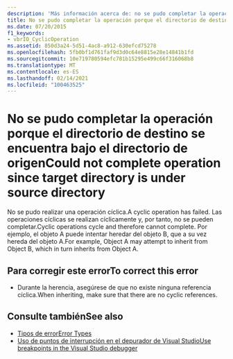 ```yaml
---
description: 'Más información acerca de: no se pudo completar la operación porque el directorio de destino está en el directorio de origen'
title: No se pudo completar la operación porque el directorio de destino se encuentra bajo el directorio de origen
ms.date: 07/20/2015
f1_keywords:
- vbrIO_CyclicOperation
ms.assetid: 850d3a24-5d51-4ac8-a912-630efcd75278
ms.openlocfilehash: 5fb0bf1d761faf9d3d0c64e8815e28e14841b1fd
ms.sourcegitcommit: 10e719780594efc781b15295e499c66f316068b8
ms.translationtype: MT
ms.contentlocale: es-ES
ms.lasthandoff: 02/14/2021
ms.locfileid: "100463525"
---
```

# <a name="could-not-complete-operation-since-target-directory-is-under-source-directory"></a><span data-ttu-id="e92b5-103">No se pudo completar la operación porque el directorio de destino se encuentra bajo el directorio de origen</span><span class="sxs-lookup"><span data-stu-id="e92b5-103">Could not complete operation since target directory is under source directory</span></span>

<span data-ttu-id="e92b5-104">No se pudo realizar una operación cíclica.</span><span class="sxs-lookup"><span data-stu-id="e92b5-104">A cyclic operation has failed.</span></span> <span data-ttu-id="e92b5-105">Las operaciones cíclicas se realizan cíclicamente y, por tanto, no se pueden completar.</span><span class="sxs-lookup"><span data-stu-id="e92b5-105">Cyclic operations cycle and therefore cannot complete.</span></span> <span data-ttu-id="e92b5-106">Por ejemplo, el objeto A puede intentar heredar del objeto B, que a su vez hereda del objeto A.</span><span class="sxs-lookup"><span data-stu-id="e92b5-106">For example, Object A may attempt to inherit from Object B, which in turn inherits from Object A.</span></span>  
  
## <a name="to-correct-this-error"></a><span data-ttu-id="e92b5-107">Para corregir este error</span><span class="sxs-lookup"><span data-stu-id="e92b5-107">To correct this error</span></span>  
  
- <span data-ttu-id="e92b5-108">Durante la herencia, asegúrese de que no existe ninguna referencia cíclica.</span><span class="sxs-lookup"><span data-stu-id="e92b5-108">When inheriting, make sure that there are no cyclic references.</span></span>  
  
## <a name="see-also"></a><span data-ttu-id="e92b5-109">Consulte también</span><span class="sxs-lookup"><span data-stu-id="e92b5-109">See also</span></span>

- [<span data-ttu-id="e92b5-110">Tipos de error</span><span class="sxs-lookup"><span data-stu-id="e92b5-110">Error Types</span></span>](../programming-guide/language-features/error-types.md)
- [<span data-ttu-id="e92b5-111">Uso de puntos de interrupción en el depurador de Visual Studio</span><span class="sxs-lookup"><span data-stu-id="e92b5-111">Use breakpoints in the Visual Studio debugger</span></span>](/visualstudio/debugger/using-breakpoints)
